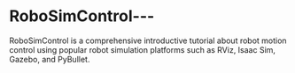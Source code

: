 # RoboSimControl---
RoboSimControl is a comprehensive introductive tutorial about robot motion control using popular robot simulation platforms such as RViz, Isaac Sim, Gazebo, and PyBullet.
